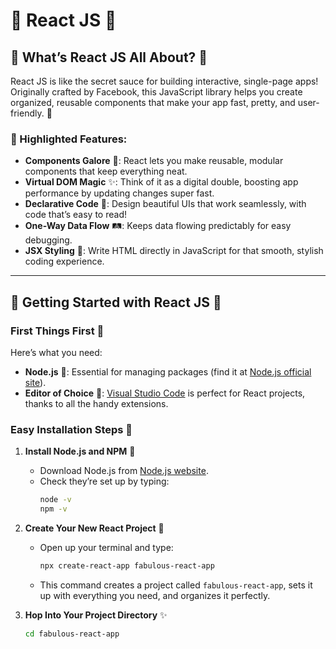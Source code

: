 

# 🌻 React JS 🌻

## 🌼 What’s React JS All About? 🌼

React JS is like the secret sauce for building interactive, single-page apps! Originally crafted by Facebook, this JavaScript library helps you create organized, reusable components that make your app fast, pretty, and user-friendly. 💖

### 🌺 Highlighted Features:
- **Components Galore** 🧩: React lets you make reusable, modular components that keep everything neat.
- **Virtual DOM Magic** ✨: Think of it as a digital double, boosting app performance by updating changes super fast.
- **Declarative Code** 🎨: Design beautiful UIs that work seamlessly, with code that’s easy to read!
- **One-Way Data Flow** 🛤️: Keeps data flowing predictably for easy debugging.
- **JSX Styling** 💅: Write HTML directly in JavaScript for that smooth, stylish coding experience.

---

## 🍃 Getting Started with React JS 🍃

### First Things First 🌿

Here’s what you need:
- **Node.js** 🌱: Essential for managing packages (find it at [Node.js official site](https://nodejs.org/)).
- **Editor of Choice** 🎨: [Visual Studio Code](https://code.visualstudio.com/) is perfect for React projects, thanks to all the handy extensions.

### Easy Installation Steps 💫

1. **Install Node.js and NPM** 🌱
   - Download Node.js from [Node.js website](https://nodejs.org/).
   - Check they’re set up by typing:
     ```bash
     node -v
     npm -v
     ```

2. **Create Your New React Project** 🌸
   - Open up your terminal and type:
     ```bash
     npx create-react-app fabulous-react-app
     ```
   - This command creates a project called `fabulous-react-app`, sets it up with everything you need, and organizes it perfectly.

3. **Hop Into Your Project Directory** ✨
   ```bash
   cd fabulous-react-app
   ```

